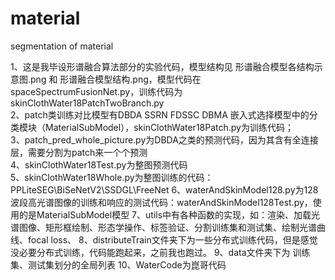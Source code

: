 # material
segmentation of material  

1、这是我毕设形谱融合算法部分的实验代码，模型结构见 形谱融合模型各结构示意图.png 和 形谱融合模型结构.png，模型代码在spaceSpectrumFusionNet.py，训练代码为skinClothWater18PatchTwoBranch.py  
2、patch类训练对比模型有DBDA SSRN FDSSC DBMA 嵌入式选择模型中的分类模块（MaterialSubModel），skinClothWater18Patch.py为训练代码；  
3、patch_pred_whole_picture.py为DBDA之类的预测代码，因为其含有全连接层，需要分割为patch来一个个预测  
4、skinClothWater18Test.py为整图预测代码  
5、skinClothWater18Whole.py为整图训练的代码：PPLiteSEG\BiSeNetV2\SSDGL\FreeNet
6、waterAndSkinModel128.py为128波段高光谱图像的训练和响应的测试代码：waterAndSkinModel128Test.py，使用的是MaterialSubModel模型
7、utils中有各种函数的实现，如：渲染、加载光谱图像、矩形框绘制、形态学操作、标签验证、分割训练集和测试集、绘制光谱曲线、focal loss、
8、distributeTrain文件夹下为一些分布式训练代码，但是感觉没必要分布式训练，代码能跑起来，之前我也跑过。
9、data文件夹下为 训练集、测试集划分的全局列表
10、WaterCode为崑哥代码
